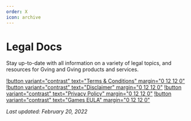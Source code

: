 ```yaml
---
order: X
icon: archive
---
```

# Legal Docs
Stay up-to-date with all information on a variety of legal topics, and resources for Gving and Gving products and services.

[!button variant="contrast" text="Terms & Conditions" margin="0 12 12 0"](/legal/tc)
[!button variant="contrast" text="Disclaimer" margin="0 12 12 0"](/legal/disclaimer)
[!button variant="contrast" text="Privacy Policy" margin="0 12 12 0"](/legal/privacy)
[!button variant="contrast" text="Games EULA" margin="0 12 12 0"](/legal/eula)

_Last updated: February 20, 2022_